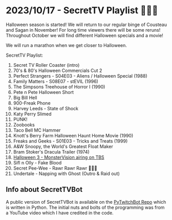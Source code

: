 # 2023/10/17 - SecretTV Playlist 🎃🎃🎃

Halloween season is started!  We will return to our regular binge of Cousteau and Sagan in November!  For long time viewers there will be some reruns!  Throughout October we will find different Halloween specials and a movie!  

We will run a marathon when we get closer to Halloween.

SecretTV Playlist:
1. Secret TV Roller Coaster (intro)
2. 70's & 80's Halloween Commercials Cut 2
3. Perfect Strangers - S04E03 - Aliens / Halloween Special (1988)
4. Family Matters - S08E07 - stEVIL (1996)
5. The Simpsons Treehouse of Horror I (1990)
6. Pete n Pete Halloween Short
7. Big Bill Hell
8. 900-Freak Phone
9. Harvey Leeds - State of Shock
10. Katy Perry Slimed
11. PUNK!
12. Zoobooks
13. Taco Bell MC Hammer
14. Knott's Berry Farm Halloween Haunt Home Movie (1990)
15. Freaks and Geeks - S01E03 - Tricks and Treats (1999)
16. A&W Snoopy, the World's Greatest Float Maker
17. Bram Stoker's Dracula Trailer (1974)
18. [Halloween 3 - MonsterVision airing on TBS](https://en.wikipedia.org/wiki/MonsterVision)
19. Sifl n Olly - Fake Blood
20. Secret Pee-Wee - Rawr Rawr Rawr 🐊🐊🐊
21. Undertale - Napping with Ghost (Outro & Raid out)


## Info about SecretTVBot

A public version of SecretTVBot is available on the [PyTwitchBot Repo](https://github.com/awbored/PyTwitchBot) which is written in Python.  The initial nuts and bolts of the programming was from a YouTube video which I have credited in the code.
